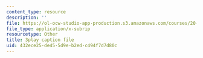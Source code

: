 ```yaml
---
content_type: resource
description: ''
file: https://ol-ocw-studio-app-production.s3.amazonaws.com/courses/20-219-becoming-the-next-bill-nye-writing-and-hosting-the-educational-show-january-iap-2015/432ece25de455d9eb2edc494f7d7d80c_XDBr39cwmbg.vtt
file_type: application/x-subrip
resourcetype: Other
title: 3play caption file
uid: 432ece25-de45-5d9e-b2ed-c494f7d7d80c
---
```

